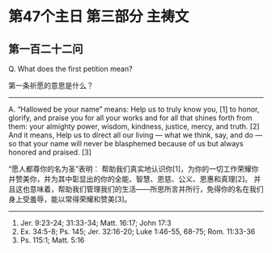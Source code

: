 # 第47个主日 第三部分 主祷文

## 第一百二十二问

Q. What does the first petition mean?

第一条祈愿的意思是什么？

---

A. “Hallowed be your name” means:
Help us to truly know you, [1]
to honor, glorify, and praise you
for all your works
and for all that shines forth from them:
your almighty power, wisdom, kindness,
justice, mercy, and truth. [2]
And it means,
Help us to direct all our living —
what we think, say, and do —
so that your name will never be blasphemed because of us
but always honored and praised. [3]

“愿人都尊你的名为圣”表明：
帮助我们真实地认识你[1]，为你的一切工作荣耀你并赞美你，并为其中彰显出的你的全能、智慧、恩慈、公义、恩惠和真理[2]。
并且这也意味着，帮助我们管理我们的生活——所思所言并所行，免得你的名在我们身上受羞辱，能以常得荣耀和赞美[3]。

---

1. Jer. 9:23-24; 31:33-34; Matt. 16:17; John 17:3
2. Ex. 34:5-8; Ps. 145; Jer. 32:16-20; Luke 1:46-55, 68-75; Rom. 11:33-36
3. Ps. 115:1; Matt. 5:16